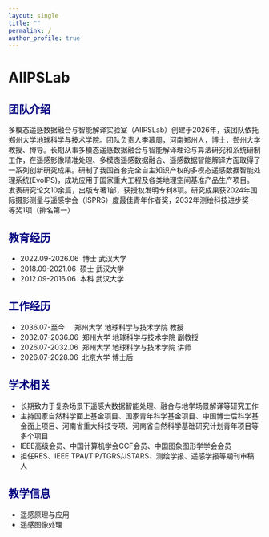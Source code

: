 ```yaml
---
layout: single
title: ""
permalink: /
author_profile: true
---
```

AIIPSLab
===
<span style="color: navy">团队介绍</span>
---
多模态遥感数据融合与智能解译实验室（AIIPSLab）创建于2026年，该团队依托郑州大学地球科学与技术学院。团队负责人李慕周，河南郑州人，博士，郑州大学教授、博导。长期从事多模态遥感数据融合与智能解译理论与算法研究和系统研制工作，在遥感影像精准处理、多模态遥感数据融合、遥感数据智能解译方面取得了一系列创新研究成果。研制了我国首套完全自主知识产权的多模态遥感数据智能处理系统(EvoIPS)，成功应用于国家重大工程及各类地理空间基准产品生产项目。发表研究论文10余篇，出版专著1部，获授权发明专利8项。研究成果获2024年国际摄影测量与遥感学会（ISPRS）度最佳青年作者奖，2032年测绘科技进步奖一等奖1项（排名第一）

<span style="color: navy">教育经历</span>
---
+ 2022.09-2026.06&nbsp;&nbsp;博士&nbsp;武汉大学
+ 2018.09-2021.06&nbsp;&nbsp;硕士&nbsp;武汉大学  
+ 2012.09-2016.06&nbsp;&nbsp;本科&nbsp;武汉大学

<span style="color: navy">工作经历</span>
---
+ 2036.07-至今&nbsp;&nbsp;&nbsp;&nbsp;&nbsp;郑州大学&nbsp;地球科学与技术学院&nbsp;教授  
+ 2032.07-2036.06&nbsp;&nbsp;郑州大学&nbsp;地球科学与技术学院&nbsp;副教授  
+ 2026.07-2032.06&nbsp;&nbsp;郑州大学&nbsp;地球科学与技术学院&nbsp;讲师  
+ 2026.07-2028.06&nbsp;&nbsp;北京大学&nbsp;博士后  

<span style="color: navy">学术相关</span>
---
+ 长期致力于复杂场景下遥感大数据智能处理、融合与地学场景解译等研究工作
+ 主持国家自然科学面上基金项目、国家青年科学基金项目、中国博士后科学基金面上项目、河南省重大科技专项、河南省自然科学基础研究计划青年项目等多个项目  
+ IEEE高级会员、中国计算机学会CCF会员、中国图象图形学学会会员
+ 担任RES、IEEE TPAI/TIP/TGRS/JSTARS、测绘学报、遥感学报等期刊审稿人

<span style="color: navy">教学信息</span>
---
+ 遥感原理与应用
+ 遥感图像处理
